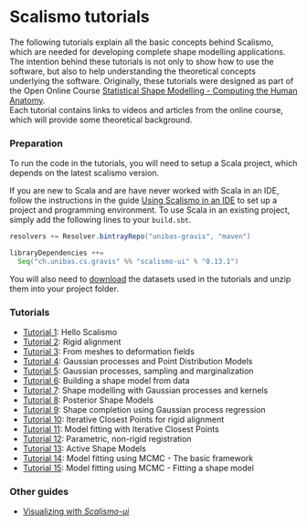 # Scalismo tutorials

The following tutorials explain all the basic concepts behind Scalismo, which are needed for developing complete shape modelling applications.
The intention behind these tutorials is not only to show how to use the software, but also to help understanding the theoretical concepts underlying the software.
Originally, these tutorials were designed as part of the Open Online Course [Statistical Shape Modelling - Computing the Human Anatomy](https://www.futurelearn.com/courses/statistical-shape-modelling).  
Each tutorial contains links to videos and articles from the online course, which will
provide some theoretical background.

### Preparation

To run the code in the tutorials, you will need to setup a Scala project,
which depends on the latest scalismo version.

If you are new to Scala and are have never worked with Scala in an IDE,
follow the instructions in the guide [Using Scalismo in an IDE](tutorials/ide.html) to
set up a project and programming environment. To use Scala in an existing project, simply add the following lines to
your ```build.sbt```.

```scala
resolvers += Resolver.bintrayRepo("unibas-gravis", "maven")

libraryDependencies ++=
  Seq("ch.unibas.cs.gravis" %% "scalismo-ui" % "0.13.1")
```

You will also need to [download](https://drive.switch.ch/index.php/s/zOJDpqh2ZGxzJJH) the datasets used in the tutorials and unzip them into your project folder.

### Tutorials

* [Tutorial 1](tutorials/tutorial1.html): Hello Scalismo
* [Tutorial 2](tutorials/tutorial2.html): Rigid alignment
* [Tutorial 3](tutorials/tutorial3.html): From meshes to deformation fields
* [Tutorial 4](tutorials/tutorial4.html): Gaussian processes and Point Distribution Models
* [Tutorial 5](tutorials/tutorial5.html): Gaussian processes, sampling and marginalization
* [Tutorial 6](tutorials/tutorial6.html): Building a shape model from data
* [Tutorial 7](tutorials/tutorial7.html): Shape modelling with Gaussian processes and kernels
* [Tutorial 8](tutorials/tutorial8.html): Posterior Shape Models
* [Tutorial 9](tutorials/tutorial9.html): Shape completion using Gaussian process regression
* [Tutorial 10](tutorials/tutorial10.html): Iterative Closest Points for rigid alignment
* [Tutorial 11](tutorials/tutorial11.html): Model fitting with Iterative Closest Points
* [Tutorial 12](tutorials/tutorial12.html): Parametric, non-rigid registration
* [Tutorial 13](tutorials/tutorial13.html): Active Shape Models
* [Tutorial 14](tutorials/tutorial14.html): Model fitting using MCMC - The basic framework
* [Tutorial 15](tutorials/tutorial15.html): Model fitting using MCMC - Fitting a shape model


### Other guides

* [Visualizing with *Scalismo-ui*](tutorials/scalismo-ui-introduction.html)

